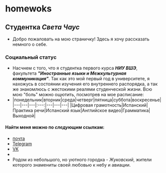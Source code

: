 # homewoks
## Студентка _Света Чаус_ 
* Добро пожаловать на мою страничку! Здесь я хочу рассказать немного о себе.
### Социальный статус 
* Насчнем с того, что я студентка первого курса _**НИУ ВШЭ**_, факультета _**"Иностранные языки и Межкультурная коммуникация"**_. Так как это мой первый год в университете, я нахожусь в состоянии изучения его внутреннего распорядка, а так же знакомлюсь с жестокими реалями студенческой жизни. Всю мою "боль" можно ощютить, посмотрев на мое расписание:
* |понедельник|вторник|среда|четверг|пятница|суббота|воскресенье|
|---|---|---|:---:|---|---|---|
|Цифровая грамотность|Испанский|Практика речи|Испанский язык|Английское видео|Грамматика|Выходной|
#### Найти меня можно по _следующим_ ссылкам:
* [почта](mailto:mn.sichaus@edu.hse.ru)
* [Telegram](https://t.me/Chaus_S)
* [VK](https://vk.com/chaus069)
*
* Родом из небольшого, но уютного городка - _Жуковский_, жители которого знамениты своей любовью к небу и авиации.
